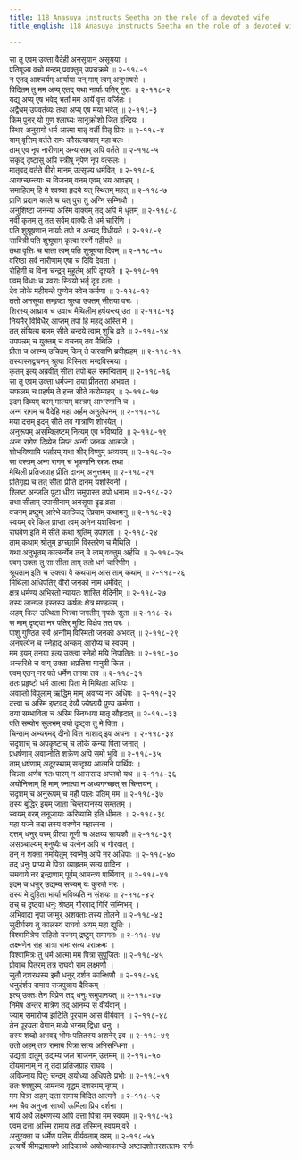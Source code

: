 ```yaml
---
title: 118 Anasuya instructs Seetha on the role of a devoted wife
title_english: 118 Anasuya instructs Seetha on the role of a devoted wife

---
```

<div class="audioEmbed"  caption="श्रीराम-हरिसीताराममूर्ति-घनपाठिभ्यां वचनम्" src="https://archive.org/download/Ramayana-recitation-Sriram-harisItArAmamUrti-Ghanapaati-v2/Kanda_2/Kanda_2_AYK-118-Anasuyayaa_AAbharana_Daanam.mp3"></div>

सा तु एवम् उक्ता वैदेही अनसूयान् असूयया ।  
प्रतिपूज्य वचो मन्दम् प्रवक्तुम् उपचक्रमे ॥ २-११८-१  
न एतद् आश्चर्यम् आर्याया यन् माम् त्वम् अनुभाषसे ।  
विदितम् तु मम अप्य् एतद् यथा नार्याः पतिर् गुरुः ॥ २-११८-२  
यद्य् अप्य् एष भवेद् भर्ता मम आर्ये वृत्त वर्जितः ।  
अद्वैधम् उपवर्तव्यः तथा अप्य् एष मया भवेत् ॥ २-११८-३  
किम् पुनर् यो गुण श्लाघ्यः सानुक्रोशो जित इन्द्रियः ।  
स्थिर अनुरागो धर्म आत्मा मातृ वर्ती पितृ प्रियः ॥ २-११८-४  
याम् वृत्तिम् वर्तते रामः कौसल्यायाम् महा बलः ।  
ताम् एव नृप नारीणाम् अन्यासाम् अपि वर्तते ॥ २-११८-५  
सकृद् दृष्टासु अपि स्त्रीषु नृपेण नृप वत्सलः ।  
मातृवद् वर्तते वीरो मानम् उत्सृज्य धर्मवित् ॥ २-११८-६  
आगग्च्छन्त्याः च विजनम् वनम् एवम् भय आवहम् ।  
समाहितम् हि मे श्वश्र्वा हृदये यत् स्थितम् महत् ॥ २-११८-७  
प्राणि प्रदान काले च यत् पुरा तु अग्नि सम्निधौ ।  
अनुशिष्टा जनन्या अस्मि वाक्यम् तद् अपि मे धृतम् ॥ २-११८-८  
नवी कृतम् तु तत् सर्वम् वाक्यैः ते धर्म चारिणि ।  
पति शुश्रूषणान् नार्याः तपो न अन्यद् विधीयते ॥ २-११८-९  
सावित्री पति शुश्रूषाम् कृत्वा स्वर्गे महीयते ॥  
तथा वृत्तिः च याता त्वम् पति शुश्रूषया दिवम् ॥ २-११८-१०  
वरिष्ठा सर्व नारीणाम् एषा च दिवि देवता ।  
रोहिणी च विना चन्द्रम् मुहूर्तम् अपि दृश्यते ॥ २-११८-११  
एवम् विधाः च प्रवराः स्त्रियो भर्तृ दृढ व्रताः ।  
देव लोके महीयन्ते पुण्येन स्वेन कर्मणा ॥ २-११८-१२  
ततो अनसूया सम्हृष्टा श्रुत्वा उक्तम् सीतया वचः ।  
शिरस्य् आघ्राय च उवाच मैथिलीम् हर्षयन्त्य् उत ॥ २-११८-१३  
नियमैर् विविधैर् आप्तम् तपो हि महद् अस्ति मे ।  
तत् संश्रित्य बलम् सीते चन्दये त्वाम् शुचि व्रते ॥ २-११८-१४  
उपपन्नम् च युक्तम् च वचनम् तव मैथिलि ।  
प्रीता च अस्म्य् उचितम् किम् ते करवाणि ब्रवीह्यहम् ॥ २-११८-१५  
तस्यास्तद्वचनम् श्रुत्वा विस्मिता मन्दविस्मया ।  
कृतम् इत्य् अब्रवीत् सीता तपो बल समन्विताम् ॥ २-११८-१६  
सा तु एवम् उक्ता धर्मज्ना तया प्रीततरा अभवत् ।  
सफलम् च प्रहर्षम् ते हन्त सीते करोम्यहम् ॥ २-११८-१७  
इदम् दिव्यम् वरम् माल्यम् वस्त्रम् आभरणानि च ।  
अन्ग रागम् च वैदेहि महा अर्हम् अनुलेपनम् ॥ २-११८-१८  
मया दत्तम् इदम् सीते तव गात्राणि शोभयेत् ।  
अनुरूपम् असम्क्लिष्टम् नित्यम् एव भविष्यति ॥ २-११८-१९  
अन्ग रागेण दिव्येन लिप्त अन्गी जनक आत्मजे ।  
शोभयिष्यामि भर्तारम् यथा श्रीर् विष्णुम् अव्ययम् ॥ २-११८-२०  
सा वस्त्रम् अन्ग रागम् च भूषणानि स्रजः तथा ।  
मैथिली प्रतिजग्राह प्रीति दानम् अनुत्तमम् ॥ २-११८-२१  
प्रतिगृह्य च तत् सीता प्रीति दानम् यशस्विनी ।  
श्लिष्ट अन्जलि पुटा धीरा समुपास्त तपो धनाम् ॥ २-११८-२२  
तथा सीताम् उपासीनाम् अनसूया दृढ व्रता ।  
वचनम् प्रष्टुम् आरेभे काञ्चिद् त्प्रियाम् कथामनु ॥ २-११८-२३  
स्वयम् वरे किल प्राप्ता त्वम् अनेन यशस्विना ।  
राघवेण इति मे सीते कथा श्रुतिम् उपागता ॥ २-११८-२४  
ताम् कथाम् श्रोतुम् इग्च्छामि विस्तरेण च मैथिलि ।  
यथा अनुभूतम् कार्त्स्न्येन तन् मे त्वम् वक्तुम् अर्हसि ॥ २-११८-२५  
एवम् उक्ता तु सा सीता ताम् ततो धर्म चारिणीम् ।  
श्रूयताम् इति च उक्त्वा वै कथयाम् आस ताम् कथाम् ॥ २-११८-२६  
मिथिला अधिपतिर् वीरो जनको नाम धर्मवित् ।  
क्षत्र धर्मण्य् अभिरतो न्यायतः शास्ति मेदिनीम् ॥ २-११८-२७  
तस्य लान्गल हस्तस्य कर्षतः क्षेत्र मण्डलम् ।  
अहम् किल उत्थिता भित्त्वा जगतीम् नृपतेः सुता ॥ २-११८-२८  
स माम् दृष्ट्वा नर पतिर् मुष्टि विक्षेप तत् परः ।  
पांशु गुण्ठित सर्व अन्गीम् विस्मितो जनको अभवत् ॥ २-११८-२९  
अनपत्येन च स्नेहाद् अन्कम् आरोप्य च स्वयम् ।  
मम इयम् तनया इत्य् उक्त्वा स्नेहो मयि निपातितः ॥ २-११८-३०  
अन्तरिक्षे च वाग् उक्ता अप्रतिमा मानुषी किल ।  
एवम् एतन् नर पते धर्मेण तनया तव ॥ २-११८-३१  
ततः प्रहृष्टो धर्म आत्मा पिता मे मिथिला अधिपः ।  
अवाप्तो विपुलाम् ऋद्धिम् माम् अवाप्य नर अधिपः ॥ २-११८-३२  
दत्त्वा च अस्मि इष्टवद् देव्यै ज्येष्ठायै पुण्य कर्मणा ।  
तया सम्भाविता च अस्मि स्निग्धया मातृ सौहृदात् ॥ २-११८-३३  
पति सम्योग सुलभम् वयो दृष्ट्वा तु मे पिता ।  
चिन्ताम् अभ्यगमद् दीनो वित्त नाशाद् इव अधनः ॥ २-११८-३४  
सदृशाच् च अपकृष्टाच् च लोके कन्या पिता जनात् ।  
प्रधर्षणाम् अवाप्नोति शक्रेण अपि समो भुवि ॥ २-११८-३५  
ताम् धर्षणाम् अदूरस्थाम् सन्दृश्य आत्मनि पार्थिवः ।  
चिन्न्ता अर्णव गतः पारम् न आससाद अप्लवो यथ ॥ २-११८-३६  
अयोनिजाम् हि माम् ज्नात्वा न अध्यगग्च्छत् स चिन्तयन् ।  
सदृशम् च अनुरूपम् च मही पालः पतिम् मम ॥ २-११८-३७  
तस्य बुद्धिर् इयम् जाता चिन्तयानस्य सम्ततम् ।  
स्वयम् वरम् तनूजायाः करिष्यामि इति धीमतः ॥ २-११८-३८  
महा यज्ने तदा तस्य वरुणेन महात्मना ।  
दत्तम् धनुर् वरम् प्रीत्या तूणी च अक्षय्य सायकौ ॥ २-११८-३९  
असञ्चाल्यम् मनुष्यैः च यत्नेन अपि च गौरवात् ।  
तन् न शक्ता नमयितुम् स्वप्नेषु अपि नर अधिपाः ॥ २-११८-४०  
तद् धनुः प्राप्य मे पित्रा व्याहृतम् सत्य वादिना ।  
समवाये नर इन्द्राणाम् पूर्वम् आमन्त्र्य पार्थिवान् ॥ २-११८-४१  
इदम् च धनुर् उद्यम्य सज्यम् यः कुरुते नरः ।  
तस्य मे दुहिता भार्या भविष्यति न संशयः ॥ २-११८-४२  
तच् च दृष्ट्वा धनुः श्रेष्ठम् गौरवाद् गिरि सम्निभम् ।  
अभिवाद्य नृपा जग्मुर् अशक्ताः तस्य तोलने ॥ २-११८-४३  
सुदीर्घस्य तु कालस्य राघवो अयम् महा द्युतिः ।  
विश्वामित्रेण सहितो यज्नम् द्रष्टुम् समागतः ॥ २-११८-४४  
लक्ष्मणेन सह भ्रात्रा रामः सत्य पराक्रमः ।  
विश्वामित्रः तु धर्म आत्मा मम पित्रा सुपूजितः ॥ २-११८-४५  
प्रोवाच पितरम् तत्र राघवो राम लक्ष्मणौ ।  
सुतौ दशरथस्य इमौ धनुर् दर्शन कान्क्षिणौ ॥ २-११८-४६  
धनुर्दर्शय रामाय राजपुत्राय दैविकम् ।  
इत्य् उक्तः तेन विप्रेण तद् धनुः समुपानयत् ॥ २-११८-४७  
निमेष अन्तर मात्रेण तद् आनम्य स वीर्यवान् ।  
ज्याम् समारोप्य झटिति पूरयाम् आस वीर्यवान् ॥ २-११८-४८  
तेन पूरयता वेगान् मध्ये भग्नम् द्विधा धनुः ।  
तस्य शब्दो अभवद् भीमः पतितस्य अशनेर् इव ॥ २-११८-४९  
ततो अहम् तत्र रामाय पित्रा सत्य अभिसन्धिना ।  
उद्यता दातुम् उद्यम्य जल भाजनम् उत्तमम् ॥ २-११८-५०  
दीयमानाम् न तु तदा प्रतिजग्राह राघवः ।  
अविज्नाय पितुः चन्दम् अयोध्या अधिपतेः प्रभोः ॥ २-११८-५१  
ततः श्वशुरम् आमन्त्र्य वृद्धम् दशरथम् नृपम् ।  
मम पित्रा अहम् दत्ता रामाय विदित आत्मने ॥ २-११८-५२  
मम चैव अनुजा साध्वी ऊर्मिला प्रिय दर्शना ।  
भार्य अर्थे लक्ष्मणस्य अपि दत्ता पित्रा मम स्वयम् ॥ २-११८-५३  
एवम् दत्ता अस्मि रामाय तदा तस्मिन् स्वयम् वरे ।  
अनुरक्ता च धर्मेण पतिम् वीर्यवताम् वरम् ॥ २-११८-५४  
इत्यार्षे श्रीमद्रामायणे आदिकाव्ये अयोध्याकाण्डे अष्टादशोत्तरशततमः सर्गः
